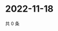 # 2022-11-18

共 0 条

<!-- BEGIN WEIBO -->
<!-- 最后更新时间 Fri Nov 18 2022 14:20:43 GMT+0800 (China Standard Time) -->

<!-- END WEIBO -->
